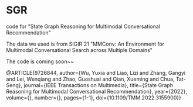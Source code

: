 # SGR

code for "State Graph Reasoning for Multimodal Conversational Recommendation"

The data we used is from SIGIR'21 "MMConv: An Environment for Multimodal Conversational Search across Multiple Domains"

The code is coming soon~~

@ARTICLE{9726844,
  author={Wu, Yuxia and Liao, Lizi and Zhang, Gangyi and Lei, Wenqiang and Zhao, Guoshuai and Qian, Xueming and Chua, Tat-Seng},
  journal={IEEE Transactions on Multimedia}, 
  title={State Graph Reasoning for Multimodal Conversational Recommendation}, 
  year={2022},
  volume={},
  number={},
  pages={1-1},
  doi={10.1109/TMM.2022.3155900}}
